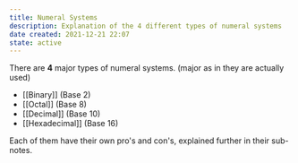 ```yaml
---
title: Numeral Systems
description: Explanation of the 4 different types of numeral systems
date created: 2021-12-21 22:07
state: active
---
```


There are **4** major types of numeral systems. (major as in they are actually used)

- [[Binary]] (Base 2)
- [[Octal]] (Base 8)
- [[Decimal]] (Base 10)
- [[Hexadecimal]] (Base 16)

Each of them have their own pro's and con's, explained further in their sub-notes.